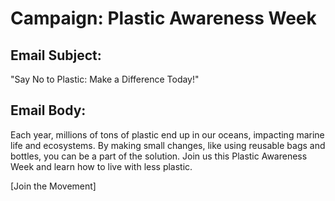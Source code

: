 # Campaign: Plastic Awareness Week

## Email Subject:
"Say No to Plastic: Make a Difference Today!"

## Email Body:
Each year, millions of tons of plastic end up in our oceans, impacting marine life and ecosystems. By making small changes, like using reusable bags and bottles, you can be a part of the solution. Join us this Plastic Awareness Week and learn how to live with less plastic.

[Join the Movement]
